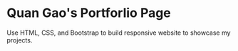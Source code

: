 # Quan Gao's Portforlio Page
Use HTML, CSS, and Bootstrap to build responsive website to showcase my projects.
